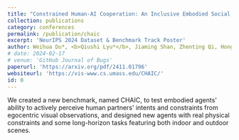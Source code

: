 ```yaml
---
title: "Constrained Human-AI Cooperation: An Inclusive Embodied Social Intelligence Challenge"
collection: publications
category: conferences
permalink: /publication/chaic
excerpt: 'NeurIPS 2024 Dataset & Benchmark Track Poster'
author: Weihua Du*, <b>Qiushi Lyu*</b>, Jiaming Shan, Zhenting Qi, Hongxin Zhang, Sunli Chen, Andi Peng, Tianmin Shu, Kwonjoon Lee, Behzad Dariush, Chuang Gan
# date: 2024-02-17
# venue: 'GitHub Journal of Bugs'
paperurl: 'https://arxiv.org/pdf/2411.01796'
websiteurl: 'https://vis-www.cs.umass.edu/CHAIC/'
id: 0
---
```


We created a new benchmark, named CHAIC, to test embodied agents' ability to actively perceive human partners' intents and constraints from egocentric visual observations, and designed new agents with real physical constraints and some long-horizon tasks featuring both indoor and outdoor scenes.
